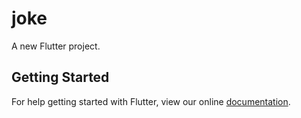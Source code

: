 # joke

A new Flutter project.

## Getting Started

For help getting started with Flutter, view our online
[documentation](https://flutter.io/).
